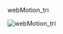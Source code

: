 webMotion_tri

![webMotion_tri](https://github.com/dzhezus/touchdesigner/blob/master/SOP/Pictures/webMotion_tri.jpg)
